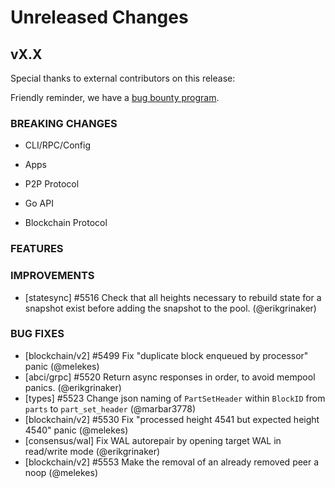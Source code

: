 # Unreleased Changes

## vX.X

Special thanks to external contributors on this release:

Friendly reminder, we have a [bug bounty program](https://hackerone.com/tendermint).

### BREAKING CHANGES

- CLI/RPC/Config

- Apps

- P2P Protocol

- Go API

- Blockchain Protocol

### FEATURES

### IMPROVEMENTS

- [statesync] \#5516 Check that all heights necessary to rebuild state for a snapshot exist before adding the snapshot to the pool. (@erikgrinaker)

### BUG FIXES

- [blockchain/v2] \#5499 Fix "duplicate block enqueued by processor" panic (@melekes)
- [abci/grpc] \#5520 Return async responses in order, to avoid mempool panics. (@erikgrinaker)
- [types] \#5523 Change json naming of `PartSetHeader` within `BlockID` from `parts` to `part_set_header` (@marbar3778)
- [blockchain/v2] \#5530 Fix "processed height 4541 but expected height 4540" panic (@melekes)
- [consensus/wal] Fix WAL autorepair by opening target WAL in read/write mode (@erikgrinaker)
- [blockchain/v2] \#5553 Make the removal of an already removed peer a noop (@melekes)
